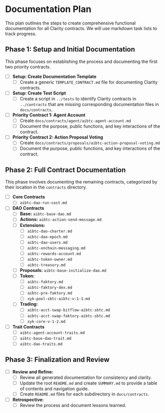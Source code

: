 # Documentation Plan

This plan outlines the steps to create comprehensive functional documentation for all Clarity contracts. We will use markdown task lists to track progress.

## Phase 1: Setup and Initial Documentation

This phase focuses on establishing the process and documenting the first two priority contracts.

- [ ] **Setup: Create Documentation Template**
  - [ ] Create a generic `TEMPLATE_CONTRACT.md` file for documenting Clarity contracts.
- [ ] **Setup: Create Test Script**
  - [ ] Create a script in `../tests` to identify Clarity contracts in `../contracts` that are missing corresponding documentation files in `docs/contracts`.
- [ ] **Priority Contract 1: Agent Account**
  - [ ] Create `docs/contracts/agent/aibtc-agent-account.md`
  - [ ] Document the purpose, public functions, and key interactions of the contract.
- [ ] **Priority Contract 2: Action Proposal Voting**
  - [ ] Create `docs/contracts/proposals/aibtc-action-proposal-voting.md`
  - [ ] Document the purpose, public functions, and key interactions of the contract.

## Phase 2: Full Contract Documentation

This phase involves documenting the remaining contracts, categorized by their location in the `contracts` directory.

- [ ] **Core Contracts**
  - [ ] `aibtc-dao-run-cost.md`
- [ ] **DAO Contracts**
  - [ ] **Base:** `aibtc-base-dao.md`
  - [ ] **Actions:** `aibtc-action-send-message.md`
  - [ ] **Extensions:**
    - [ ] `aibtc-dao-charter.md`
    - [ ] `aibtc-dao-epoch.md`
    - [ ] `aibtc-dao-users.md`
    - [ ] `aibtc-onchain-messaging.md`
    - [ ] `aibtc-rewards-account.md`
    - [ ] `aibtc-token-owner.md`
    - [ ] `aibtc-treasury.md`
  - [ ] **Proposals:** `aibtc-base-initialize-dao.md`
  - [ ] **Token:**
    - [ ] `aibtc-faktory.md`
    - [ ] `aibtc-faktory-dex.md`
    - [ ] `aibtc-pre-faktory.md`
    - [ ] `xyk-pool-sbtc-aibtc-v-1-1.md`
  - [ ] **Trading:**
    - [ ] `aibtc-acct-swap-bitflow-aibtc-sbtc.md`
    - [ ] `aibtc-acct-swap-faktory-aibtc-sbtc.md`
    - [ ] `xyk-core-v-1-2.md`
- [ ] **Trait Contracts**
  - [ ] `aibtc-agent-account-traits.md`
  - [ ] `aibtc-base-dao-trait.md`
  - [ ] `aibtc-dao-traits.md`

## Phase 3: Finalization and Review

- [ ] **Review and Refine:**
  - [ ] Review all generated documentation for consistency and clarity.
  - [ ] Update the root `README.md` and create `SUMMARY.md` to provide a table of contents and navigation guide.
  - [ ] Create `README.md` files for each subdirectory in `docs/contracts`.
- [ ] **Retrospective:**
  - [ ] Review the process and document lessons learned.

